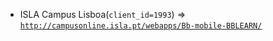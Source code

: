  - ISLA Campus Lisboa(`client_id=1993`) => [`http://campusonline.isla.pt/webapps/Bb-mobile-BBLEARN/`](http://campusonline.isla.pt/webapps/Bb-mobile-BBLEARN/)
